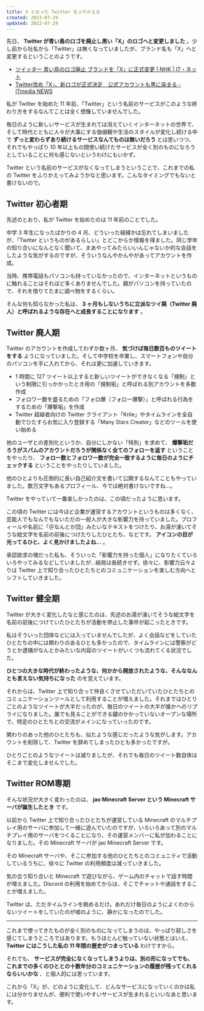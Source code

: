 ```yaml
---
title: X となった Twitter をふりかえる
created: 2023-07-29
updated: 2023-07-29
---
```


先日、 **Twitter が青い鳥のロゴを廃止し黒い「X」のロゴへと変更しました** 。少し前から社名から「Twitter」は無くなっていましたが、ブランド名も「X」へと変更するということのようです。

- [ツイッター 青い鳥のロゴ廃止 ブランドを「X」に正式変更 | NHK | IT・ネット](https://www3.nhk.or.jp/news/html/20230725/k10014141211000.html)
- [Twitter改め「X」、新ロゴが正式決定　公式アカウントも黒に染まる - ITmedia NEWS](https://www.itmedia.co.jp/news/articles/2307/24/news139.html)

私が Twitter を始めた 11 年前、「Twitter」という名前のサービスがこのような終わり方をするなんてことは全く想像していませんでした。

毎日のように新しいサービスが生まれては消えていくインターネットの世界で、そして時代とともに人々が大事にする価値観や生活のスタイルが変化し続ける中で **ずっと変わらずあり続けるサービスなんてものは無いだろう** とは思いつつ、それでもやっぱり 10 年以上もの間使い続けたサービスが全く別のものになろうとしていることに何も感じないというわけにもいかず。

Twitter という名前のサービスがなくなってしまうということで、これまでの私の Twitter をふりかえってみようかなと思います。こんなタイミングでもないと書けないので。

## Twitter 初心者期

先述のとおり、私が Twitter を始めたのは 11 年前のことでした。

中学 3 年生になったばかりの 4 月、どういった経緯かは忘れてしまいましたが、「Twitter というものがあるらしい」とどこからか情報を得ました。同じ学年の知り合いになんとなく聞いて、まあやってみたらいいんじゃないか的な会話をしたような気がするのですが、そういうなんやかんやがあってアカウントを作成。

当時、携帯電話もパソコンも持っていなかったので、インターネットというものに触れることはそれほど多くありませんでした。親がパソコンを持っていたので、それを借りてたまに調べ物をするくらい。

そんな何も知らなかった私は、 **3 ヶ月もしないうちに立派なツイ廃（Twitter 廃人）と呼ばれるような存在へと成長することになります** 。

## Twitter 廃人期

Twitter のアカウントを作成してわずか数ヶ月、 **気づけば毎日数百ものツイートをする** ようになっていました。そして中学校を卒業し、スマートフォンや自分のパソコンを手に入れてから、それは更に加速していきます。

- 1 時間に 127 ツイート以上すると新しいツイートができなくなる「規制」という制限に引っかかったとき用の「規制垢」と呼ばれる別アカウントを多数作成
- フォロワー数を盛るための「フォロ爆（フォロー爆撃）」と呼ばれる行為をするための「爆撃垢」を作成
- Twitter 超越者向けの Twitter クライアント「Krile」やタイムラインを全自動でひたすらお気に入り登録する「Many Stars Creator」などのツールを使い始める

他のユーザとの差別化というか、自分にしかない「特別」を求めて、 **爆撃垢だろうがスパムのアカウントだろうが関係なく全てのフォローを返す** ということをやったり、 **フォロー数とフォロワー数が完全一致するように毎日のようにチェックする** ということをやったりしていました。

他のひとよりも圧倒的に長い自己紹介文を書いて公開するなんてこともやっていました。数万文字もあるプロフィール、今では絶対書けないですね…。

Twitter をやっていて一番楽しかったのは、この頃だったように思います。

この頃の Twitter には今ほど企業が運営するアカウントというものは多くなく、芸能人でもなんでもないただの一般人が大きな影響力を持っていました。プロフィールや名前に「＠なんとか団」みたいなテキストをつけたり、お湯が湧いてそうな絵文字を名前の前後につけたりしたひとたち、などです。 **アイコンの目が光ってるひと、よく見かけましたよね…** 。

承認欲求の塊だった私も、そういった「影響力を持った個人」になりたくていろいろやってみるなどしていましたが…結局は長続きせず。徐々に、影響力云々よりは Twitter 上で知り合ったひとたちとのコミュニケーションを楽しむ方向へとシフトしていきました。

## Twitter 健全期

Twitter が大きく変化したなと感じたのは、先述のお湯が湧いてそうな絵文字を名前の前後につけていたひとたちが活動を停止した事件が起こったときです。

私はそういった団体などには入っていませんでしたが、よく会話などをしていたひとたちの中には関わりのあるひとも多かったので、タイムラインには警察がどうとか逮捕がなんとかみたいな内容のツイートがいくつも流れてくる状況でした。

**ひとつの大きな時代が終わったような、何かから開放されたような、そんななんとも言えない気持ちになった** のを覚えています。

それからは、Twitter 上で知り合って仲良くさせていただいていたひとたちとのコミュニケーションツールとして利用することが増えました。それまではひとりごとのようなツイートが大半だったのが、毎日のツイートの大半が誰かへのリプライになりました。誰でも見ることができる鍵のかかっていないオープンな場所で、特定のひとたちとの交流がメインになっていったのです。

関わりのあった他のひとたちも、似たような感じだったような気がします。アカウントを削除して、Twitter を辞めてしまったひとも多かったですが。

ひとりごとのようなツイートは減りましたが、それでも毎日のツイート数自体はそこまで変化しませんでした。

## Twitter ROM専期

そんな状況が大きく変わったのは、 **jao Minecraft Server という Minecraft サーバが誕生したとき** です。

以前から Twitter 上で知り合ったひとたちが運営している Minecraft のマルチプレイ用のサーバに参加して一緒に遊んでいたのですが、いろいろあって別のマルチプレイ用のサーバをつくることになり、その運営メンバーに私が加わることになりました。その Minecraft サーバが jao Minecraft Server です。

その Minecraft サーバや、そこに参加する他のひとたちとのコミュニティで活動しているうちに、徐々に Twitter の利用頻度は減っていきました。

気の合う知り合いと Minecraft で遊びながら、ゲーム内のチャットで話す時間が増えました。Discord の利用を始めてからは、そこでチャットや通話をすることが増えました。

Twitter は、ただタイムラインを眺めるだけ。あれだけ毎日のようによくわからないツイートをしていたのが嘘のように、静かになったのでした。

---

これまで使ってきたものが全く別のものになってしまうのは、やっぱり寂しさを感じてしまうところではあります。もうほとんど触っていない状態とはいえ、 **Twitter にはこうした私の 11 年間の歴史がつまっている** わけですから。

それでも、 **サービスが完全になくなってしまうよりは、別の形になってでも、これまでの多くのひととの十数年分のコミュニケーションの履歴が残ってくれるならいいかな** 、と個人的には思っています。

これから「X」が、どのように変化して、どんなサービスになっていくのかは私には分かりませんが、便利で使いやすいサービスが生まれるといいなあと思います。
